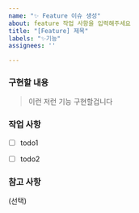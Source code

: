 ```yaml
---
name: "✨ Feature 이슈 생성"
about: feature 작업 사항을 입력해주세요
title: "[Feature] 제목"
labels: "✨기능"
assignees: ''

---
```


### 구현할 내용

> 이런 저런 기능 구현할겁니다


### 작업 사항

- [ ] todo1
- [ ] todo2


### 참고 사항

(선택)
